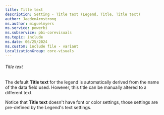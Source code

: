 ```yaml
---
title: Title text
description: Setting - Title text (Legend, Title, Title text)
author: JaedenArmstrong
ms.author: miguelmyers
ms.service: powerbi
ms.subservice: pbi-corevisuals
ms.topic: include
ms.date: 06/25/2024
ms.custom: include file - variant
LocalizationGroup: core-visuals
---
```

###### Title text

The default **Title text** for the legend is automatically derived from the name of the data field used. However, this title can be manually altered to a different text.

Notice that **Title text** doesn't have font or color settings, those settings are pre-defined by the Legend's text settings.
